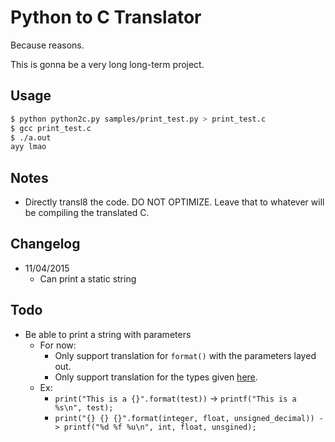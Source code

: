 # Python to C Translator
Because reasons.

This is gonna be a very long long-term project.

## Usage
```sh
$ python python2c.py samples/print_test.py > print_test.c
$ gcc print_test.c
$ ./a.out
ayy lmao
```

## Notes
- Directly transl8 the code. DO NOT OPTIMIZE. Leave that to whatever will be compiling the translated C.

## Changelog
- 11/04/2015
  - Can print a static string

## Todo
- Be able to print a string with parameters
  - For now:
    - Only support translation for `format()` with the parameters layed out. 
    - Only support translation for the types given [here](https://www.le.ac.uk/users/rjm1/cotter/page_30.htm).
  - Ex:
    - `print("This is a {}".format(test))` -> `printf("This is a %s\n", test);`
    - `print("{} {} {}".format(integer, float, unsigned_decimal)) -> printf("%d %f %u\n", int, float, unsgined);`